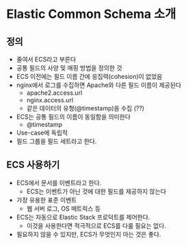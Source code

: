 # Elastic Common Schema 소개

## 정의

-   줄여서 ECS라고 부른다
-   공통 필드의 사양 및 매핑 방법을 정의한 것
-   ECS 이전에는 필드 이름 간에 응집력(cohesion)이 없었음
-   nginx에서 로그를 수집하면 Apache와 다른 필드 이름이 제공된다
    -   apache2.access.url
    -   nginx.access.url
    -   같은 데이터의 유형(@timestamp)을 수집 (??)
-   ECS는 공통 필드의 이름이 동일함을 의미한다
    -   @timestamp
-   Use-case에 독립적
-   필드 그룹을 필드 세트라고 한다.

## ECS 사용하기

-   ECS에서 문서를 이벤트라고 한다.
    -   ECS는 이벤트가 아닌 것에 대한 필드를 제공하지 않는다
-   가장 유용한 표준 이벤트
    -   웹 서버 로그, OS 메트릭스 등
-   ECS는 자동으로 Elastic Stack 프로덕트를 제어한다.
    -   이것을 사용한다면 적극적으로 ECS를 다룰 필요는 없다.
-   필요하지 않을 수 있지만, ECS가 무엇인지 아는 것은 좋다.
